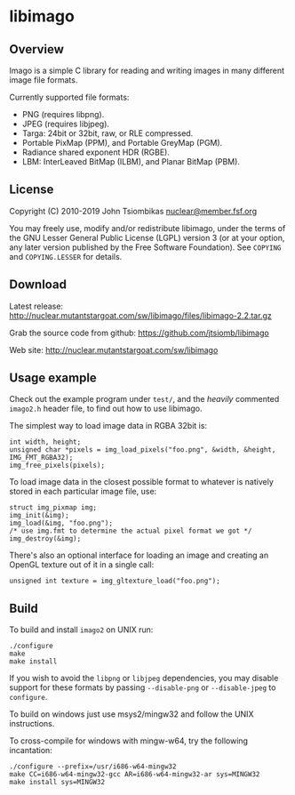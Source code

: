 libimago
========

Overview
--------
Imago is a simple C library for reading and writing images in many different
image file formats.

Currently supported file formats:
 * PNG (requires libpng).
 * JPEG (requires libjpeg).
 * Targa: 24bit or 32bit, raw, or RLE compressed.
 * Portable PixMap (PPM), and Portable GreyMap (PGM).
 * Radiance shared exponent HDR (RGBE).
 * LBM: InterLeaved BitMap (ILBM), and Planar BitMap (PBM).

License
-------
Copyright (C) 2010-2019 John Tsiombikas <nuclear@member.fsf.org>

You may freely use, modify and/or redistribute libimago, under the terms of the
GNU Lesser General Public License (LGPL) version 3 (or at your option, any
later version published by the Free Software Foundation). See `COPYING` and
`COPYING.LESSER` for details.

Download
--------
Latest release: http://nuclear.mutantstargoat.com/sw/libimago/files/libimago-2.2.tar.gz

Grab the source code from github: https://github.com/jtsiomb/libimago

Web site: http://nuclear.mutantstargoat.com/sw/libimago

Usage example
-------------

Check out the example program under `test/`, and the *heavily*
commented `imago2.h` header file, to find out how to use libimago.

The simplest way to load image data in RGBA 32bit is:

    int width, height;
    unsigned char *pixels = img_load_pixels("foo.png", &width, &height, IMG_FMT_RGBA32);
    img_free_pixels(pixels);

To load image data in the closest possible format to whatever is natively
stored in each particular image file, use:

    struct img_pixmap img;
    img_init(&img);
    img_load(&img, "foo.png");
    /* use img.fmt to determine the actual pixel format we got */
    img_destroy(&img);

There's also an optional interface for loading an image and creating an OpenGL
texture out of it in a single call:

    unsigned int texture = img_gltexture_load("foo.png");

Build
-----
To build and install `imago2` on UNIX run:

    ./configure
    make
    make install

If you wish to avoid the `libpng` or `libjpeg` dependencies, you may disable
support for these formats by passing `--disable-png` or `--disable-jpeg` to
`configure`.

To build on windows just use msys2/mingw32 and follow the UNIX instructions.

To cross-compile for windows with mingw-w64, try the following incantation:

    ./configure --prefix=/usr/i686-w64-mingw32
    make CC=i686-w64-mingw32-gcc AR=i686-w64-mingw32-ar sys=MINGW32
    make install sys=MINGW32
